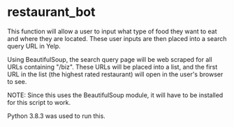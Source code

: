 # restaurant_bot

This function will allow a user to input what type of food they want to eat and where they are located. These user inputs are then placed into a search query URL in Yelp.

Using BeautifulSoup, the search query page will be web scraped for all URLs containing "/biz". These URLs will be placed into a list, and the first URL in the list (the highest rated restaurant) will open in the user's browser to see. 

NOTE: Since this uses the BeautifulSoup module, it will have to be installed for this script to work.

Python 3.8.3 was used to run this.
